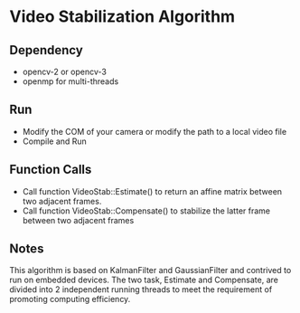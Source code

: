 # Video Stabilization Algorithm

## Dependency

- opencv-2 or opencv-3
- openmp for multi-threads

## Run

- Modify the COM of your camera or modify the path to a local video file
- Compile and Run

## Function Calls
- Call function VideoStab::Estimate() to return an affine matrix between two adjacent frames.
- Call function VideoStab::Compensate() to stabilize the latter frame between two adjacent frames

## Notes
This algorithm is based on KalmanFilter and GaussianFilter and contrived to run on embedded devices.
The two task, Estimate and Compensate, are divided into 2 independent running threads to meet the requirement of promoting computing efficiency.



